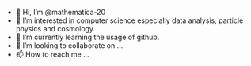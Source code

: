 - 👋 Hi, I’m @mathematica-20
- 👀 I’m interested in computer science especially data analysis, particle physics and cosmology.
- 🌱 I’m currently learning the usage of github.
- 💞️ I’m looking to collaborate on ...
- 📫 How to reach me ...

<!---
mathematica-20/mathematica-20 is a ✨ special ✨ repository because its `README.md` (this file) appears on your GitHub profile.
You can click the Preview link to take a look at your changes.
--->
